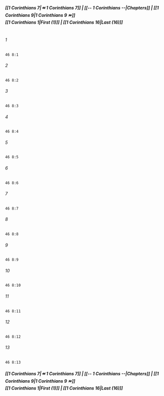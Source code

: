 
##### **[[1 Corinthians 7|⏪ 1 Corinthians 7]] | [[-- 1 Corinthians --|Chapters]] | [[1 Corinthians 9|1 Corinthians 9 ⏩]]**<br>**[[1 Corinthians 1|First (1)]] | [[1 Corinthians 16|Last (16)]]**<br><br>

###### 1
``` verse
46 8:1
```
###### 2
``` verse
46 8:2
```
###### 3
``` verse
46 8:3
```
###### 4
``` verse
46 8:4
```
###### 5
``` verse
46 8:5
```
###### 6
``` verse
46 8:6
```
###### 7
``` verse
46 8:7
```
###### 8
``` verse
46 8:8
```
###### 9
``` verse
46 8:9
```
###### 10
``` verse
46 8:10
```
###### 11
``` verse
46 8:11
```
###### 12
``` verse
46 8:12
```
###### 13
``` verse
46 8:13
```

##### **[[1 Corinthians 7|⏪ 1 Corinthians 7]] | [[-- 1 Corinthians --|Chapters]] | [[1 Corinthians 9|1 Corinthians 9 ⏩]]**<br>**[[1 Corinthians 1|First (1)]] | [[1 Corinthians 16|Last (16)]]**
